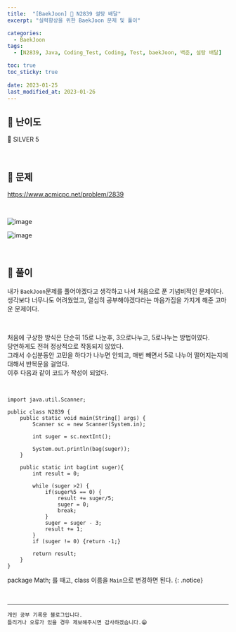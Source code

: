 ```yaml
---
title:  "[BaekJoon] 🥈 N2839 설탕 배달"
excerpt: "실력향상을 위한 BaekJoon 문제 및 풀이"

categories:
  - BaekJoon
tags:
  - [N2839, Java, Coding_Test, Coding, Test, baekJoon, 백준, 설탕 배달]

toc: true
toc_sticky: true
 
date: 2023-01-25
last_modified_at: 2023-01-26
---
```


## 📌 난이도

  🥈 SILVER 5

<br>

## 📌 문제

<https://www.acmicpc.net/problem/2839>

<br>

![image](https://user-images.githubusercontent.com/37824506/214612280-6df078b9-5c13-4597-a048-33d31ee55899.png)

![image](https://user-images.githubusercontent.com/37824506/214612398-ce858af7-42eb-478f-aaee-302fd0befd8b.png)


<br>

## 📌 풀이

내가 `BaekJoon`문제를 풀어야겠다고 생각하고 나서 처음으로 푼 기념비적인 문제이다.  
생각보다 너무나도 어려웠었고, 열심히 공부해야겠다라는 마음가짐을 가지게 해준 고마운 문제이다.  

<br>

처음에 구상한 방식은 단순히 15로 나눈후, 3으로나누고, 5로나누는 방법이였다.  
당연하게도 전혀 정상적으로 작동되지 않았다.  
그래서 수십분동안 고민을 하다가 나누면 안되고, 매번 빼면서 5로 나누어 떨어지는지에 대해서 반복문을 걸었다.  
이후 다음과 같이 코드가 작성이 되었다.  

<br>

```
import java.util.Scanner;

public class N2839 {
    public static void main(String[] args) {
        Scanner sc = new Scanner(System.in);

        int suger = sc.nextInt();

        System.out.println(bag(suger));
    }

    public static int bag(int suger){
        int result = 0;

        while (suger >2) {
            if(suger%5 == 0) {
                result += suger/5;
                suger = 0;
                break;
            }
            suger = suger - 3;
            result += 1;
        }
        if (suger != 0) {return -1;}

        return result;
    }
}
```


package Math; 를 때고, class 이름을 `Main`으로 변경하면 된다.
{: .notice} 


<br>


***
    개인 공부 기록용 블로그입니다.
    틀리거나 오류가 있을 경우 제보해주시면 감사하겠습니다.😁